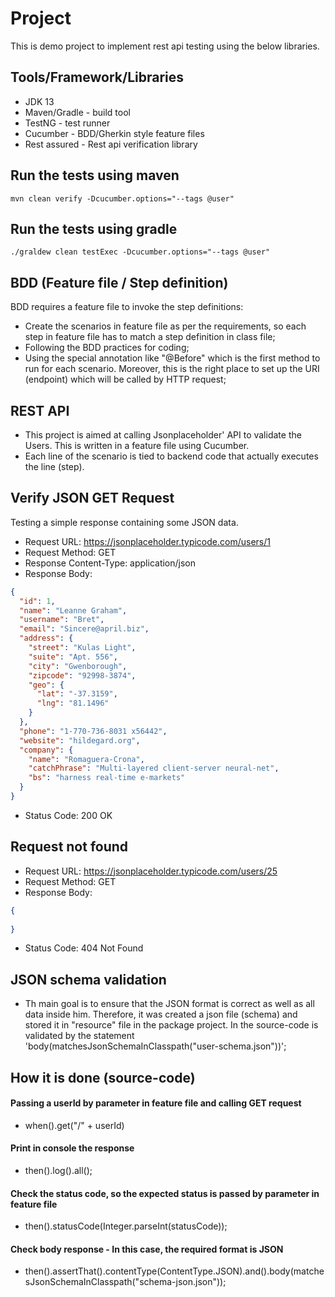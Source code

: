 # Project
This is  demo project to implement rest api testing using the below libraries.

## Tools/Framework/Libraries
- JDK 13
- Maven/Gradle - build tool
- TestNG - test runner
- Cucumber - BDD/Gherkin style feature files
- Rest assured - Rest api verification library


## Run the tests using maven
```shell script
mvn clean verify -Dcucumber.options="--tags @user"
```
## Run the tests using gradle
```shell script
./graldew clean testExec -Dcucumber.options="--tags @user"
```

## BDD (Feature file / Step definition)
BDD requires a feature file to invoke the step definitions:
- Create the scenarios in feature file as per the requirements, so each step in feature file has to match a step definition in class file;
- Following the BDD practices for coding;
- Using the special annotation like "@Before" which is the first method to run for each scenario. Moreover, this is the right place to set up the URI (endpoint) which will be called by HTTP request;

## REST API 
- This project is aimed at calling Jsonplaceholder' API to validate the Users. This is written in a feature file using Cucumber.
- Each line of the scenario is tied to backend code that actually executes the line (step).

## Verify JSON GET Request

Testing a simple response containing some JSON data.

- Request URL: https://jsonplaceholder.typicode.com/users/1
- Request Method: GET
- Response Content-Type: application/json
- Response Body:
```json
{
  "id": 1,
  "name": "Leanne Graham",
  "username": "Bret",
  "email": "Sincere@april.biz",
  "address": {
    "street": "Kulas Light",
    "suite": "Apt. 556",
    "city": "Gwenborough",
    "zipcode": "92998-3874",
    "geo": {
      "lat": "-37.3159",
      "lng": "81.1496"
    }
  },
  "phone": "1-770-736-8031 x56442",
  "website": "hildegard.org",
  "company": {
    "name": "Romaguera-Crona",
    "catchPhrase": "Multi-layered client-server neural-net",
    "bs": "harness real-time e-markets"
  }
}
```
- Status Code: 200 OK

## Request not found 
- Request URL: https://jsonplaceholder.typicode.com/users/25
- Request Method: GET
- Response Body:
```json
{
  
}
```
- Status Code: 404 Not Found

## JSON schema validation
- Th main goal is to ensure that the JSON format is correct as well as all data inside him. Therefore, it was created a json file (schema) and stored it in "resource" file in the package project. In the source-code is validated by the statement 'body(matchesJsonSchemaInClasspath("user-schema.json"))';

## How it is done (source-code)
#### Passing a userId by parameter in feature file and calling GET request
- when().get("/" + userId)

#### Print in console the response
- then().log().all();

#### Check the status code, so the expected status is passed by parameter in feature file
- then().statusCode(Integer.parseInt(statusCode));

#### Check body response - In this case, the required format is JSON
- then().assertThat().contentType(ContentType.JSON).and().body(matchesJsonSchemaInClasspath("schema-json.json"));

